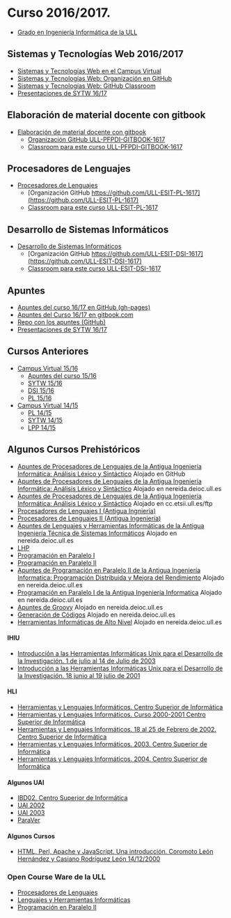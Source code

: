 # Curso 2016/2017.

* [Grado en Ingeniería Informática de la ULL](http://www.ull.es/view/centros/etsii/Grado_en_Ingenieria_Informatica/es)

## Sistemas y Tecnologías Web  2016/2017
  * [Sistemas y Tecnologías Web en el Campus Virtual](https://campusvirtual.ull.es/1617/course/view.php?id=1175)
  * [Sistemas y Tecnologías Web: Organización en GitHub](https://github.com/ULL-ESIT-SYTW-1617)
  * [Sistemas y Tecnologías Web: GitHub Classroom](https://classroom.github.com/classrooms/19915164-ull-esit-sytw-1617)
  * [Presentaciones de SYTW 16/17](https://casianorodriguezleon.gitbooks.io/presentaciones-de-sytw-2016-2017/content/)

## Elaboración de material docente con gitbook

* [Elaboración de material docente con gitbook](https://campusvirtual.ull.es/formacion/course/view.php?id=2444)
  * [Organización GitHub ULL-PFPDI-GITBOOK-1617](https://github.com/orgs/ULL-PFPDI-GITBOOK-1617)
  * [Classroom para este curso ULL-PFPDI-GITBOOK-1617](https://classroom.github.com/classrooms/24248551-ull-pfpdi-gitbook-1617)

## Procesadores de Lenguajes

* [Procesadores de Lenguajes](https://campusvirtual.ull.es/1617/course/view.php?id=1148)
  * [Organización GitHub https://github.com/ULL-ESIT-PL-1617](https://github.com/ULL-ESIT-PL-1617)
  * [Classroom para este curso ULL-ESIT-PL-1617](https://classroom.github.com/classrooms/19915186-ull-esit-pl-1617)

## Desarrollo de Sistemas Informáticos

* [Desarrollo de Sistemas Informáticos](https://campusvirtual.ull.es/1617/course/view.php?id=1136)
  * [Organización GitHub https://github.com/ULL-ESIT-DSI-1617](https://github.com/ULL-ESIT-DSI-1617)
  * [Classroom para este curso ULL-ESIT-DSI-1617](https://classroom.github.com/classrooms/19915179-ull-esit-dsi-1617)

## Apuntes

* [Apuntes del curso 16/17 en GitHub (gh-pages)]( https://crguezl.github.io/ull-esit-1617/)
* [Apuntes del Curso 16/17 en gitbook.com](https://www.gitbook.com/book/casianorodriguezleon/ull-esit-1617/details)
* [Repo con los apuntes (GitHub)](https://github.com/crguezl/ull-esit-1617)
* [Presentaciones de SYTW 16/17](https://casianorodriguezleon.gitbooks.io/presentaciones-de-sytw-2016-2017/content/)

## Cursos Anteriores

* [Campus Virtual 15/16](https://campusvirtual.ull.es/1516/my/)
  * [Apuntes del curso 15/16](https://casianorodriguezleon.gitbooks.io/pl1516/content/)
  * [SYTW 15/16](https://campusvirtual.ull.es/1516/course/view.php?id=187)
  * [DSI 15/16](https://campusvirtual.ull.es/1516/course/view.php?id=144)
  * [PL 15/16](https://campusvirtual.ull.es/1516/course/view.php?id=178)
  <!--* [Wiki del curso 16/17 en GitHub](https://github.com/crguezl/ull-esit-1617/wiki)-->
* [Campus Virtual 14/15](https://campusvirtual.ull.es/1415/my/)
  - [PL 14/15](https://campusvirtual.ull.es/1415/course/view.php?id=5669)
  - [SYTW 14/15](https://campusvirtual.ull.es/1415/course/view.php?id=5678)
  - [LPP 14/15](https://campusvirtual.ull.es/1415/course/view.php?id=5661)

## Algunos Cursos Prehistóricos

* [Apuntes de Procesadores de Lenguajes de la Antigua Ingeniería Informática: Análisis Léxico y Sintáctico](https://ull-esit-pl-1617.github.io/apuntesingenieriainformaticaPL/) Alojado en GitHub
* [Apuntes de Procesadores de Lenguajes de la Antigua Ingeniería Informática: Análisis Léxico y Sintáctico](http://nereida.deioc.ull.es/~pl/perlexamples/) Alojado en nereida.deioc.ull.es
* [Apuntes de Procesadores de Lenguajes de la Antigua Ingeniería Informática: Análisis Léxico y Sintáctico](http://cc.etsii.ull.es/ftp/antiguo/casiano/)  Alojado en cc.etsii.ull.es/ftp
* [Procesadores de Lenguajes I (Antigua Ingniería)](http://cc.etsii.ull.es/ftp/antiguo/PROLEN1/)
* [Procesadores de Lenguajes II (Antigua Ingeniería)](http://cc.etsii.ull.es/ftp/antiguo/PROLEN2/)
* [Apuntes de Lenguajes y Herramientas Informáticas de la Antigua Ingeniería Técnica de Sistemas Informáticos](http://nereida.deioc.ull.es/~lhp/perlexamples/) Alojado en nereida.deioc.ull.es
* [LHP](http://cc.etsii.ull.es/ftp/antiguo/LHP/)
* [Programación en Paralelo I](http://cc.etsii.ull.es/ftp/antiguo/PRGPAR1/)
* [Programación en Paralelo II](http://cc.etsii.ull.es/ftp/antiguo/PRGPAR2/)
* [Apuntes de Programación en Paralelo II de la Antigua Ingeniería Informatica: Programación Distribuida y Mejora del Rendimiento](http://nereida.deioc.ull.es/~pp2/perlexamples/) Alojado en nereida.deioc.ull.es
* [Programación en Paralelo I de la Antigua Ingeniería Informatica](http://nereida.deioc.ull.es/~pp1/perlexamples/) Alojado en nereida.deioc.ull.es
* [Apuntes de Groovy](http://nereida.deioc.ull.es/~generaciondecodigos/gcexamples/) Alojado en nereida.deioc.ull.es
* [Generación de Códigos](http://nereida.deioc.ull.es/~generaciondecodigos/generaciondecodigos/) Alojado en nereida.deioc.ull.es
* [Herramientas Informáticas de Alto Nivel](http://nereida.deioc.ull.es/~hian/) Alojado en nereida.deioc.ull.es

#### IHIU

* [Introducción a las Herramientas Informáticas Unix para el Desarrollo de la Investigación. 1 de julio al 14 de Julio de 2003](http://nereida.deioc.ull.es/~pcgull/ihiu03/)
* [Introducción a las Herramientas Informáticas Unix para el Desarrollo de la Investigación. 18 junio al 19 julio de 2001](http://nereida.deioc.ull.es/~pcgull/ihiu01/)

#### HLI 

* [Herramientas y Lenguajes Informáticos. Centro Superior de Informática](http://nereida.deioc.ull.es/~pcgull/hli/)
* [Herramientas y Lenguajes Informáticos. Curso 2000-2001 Centro Superior de Informática](http://nereida.deioc.ull.es/~pcgull/hli01/)
* [Herramientas y Lenguajes Informáticos. 18 al 25 de Febrero de 2002. Centro Superior de Informática](http://nereida.deioc.ull.es/~pcgull/hli02/)
* [Herramientas y Lenguajes Informáticos. 2003. Centro Superior de Informática](http://nereida.deioc.ull.es/~pcgull/hli03/)
* [Herramientas y Lenguajes Informáticos. 2004. Centro Superior de Informática](http://nereida.deioc.ull.es/~pcgull/hli04/)

#### Algunos UAI 
* [IBD02. Centro Superior de Informática](http://nereida.deioc.ull.es/~pcgull/ibd02/)
* [UAI 2002](http://nereida.deioc.ull.es/~pcgull/uai02/)
* [UAI 2003](http://nereida.deioc.ull.es/~pcgull/uaipmp03/)
* [ParaVer](http://nereida.deioc.ull.es/~pcgull/paraver04/)

#### Algunos Cursos

* [HTML, Perl, Apache y JavaScript. Una introducción. Coromoto León Hernández y Casiano Rodríguez León 14/12/2000](http://nereida.deioc.ull.es/~pcgull/cursos/perl/contexto.html)

### Open Course Ware de la ULL

* [Procesadores de Lenguajes](https://campusvirtual.ull.es/ocw/course/view.php?id=45)
* [Lenguajes y Herramientas Informáticas](https://campusvirtual.ull.es/ocw/course/view.php?id=43)
* [Programación en Paralelo II](https://campusvirtual.ull.es/ocw/course/view.php?id=44)

